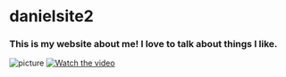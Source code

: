 # danielsite2
### This is my website about me! I love to talk about things I like.  
![picture](https://i.redd.it/g72v7zrnijk81.jpg)
[![Watch the video](https://img.youtube.com/vi/N2A9NucjJ2s/maxresdefault.jpg)](https://www.youtube.com/watch?v=N2A9NucjJ2s)

